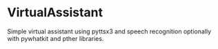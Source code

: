# VirtualAssistant
Simple virtual assistant using pyttsx3 and speech recognition optionally with pywhatkit and pther libraries.
